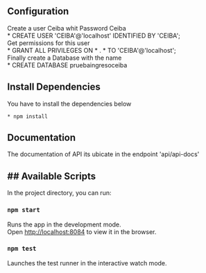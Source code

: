## Configuration
Create a user Ceiba whit Password Ceiba <br/>
    * CREATE USER 'CEIBA'@'localhost' IDENTIFIED BY 'CEIBA';<br/>
Get permissions for this user <br/>
    * GRANT ALL PRIVILEGES ON * . * TO 'CEIBA'@'localhost';<br/>
Finally create a Database with the name <br/> 
    * CREATE DATABASE pruebaingresoceiba <br/>

## Install Dependencies 

You have to install the dependencies below 
    
    * npm install

## Documentation

The documentation of API its ubicate in the endpoint 'api/api-docs'

## ## Available Scripts

In the project directory, you can run:

### `npm start`

Runs the app in the development mode.<br />
Open [http://localhost:8084](http://localhost:8084) to view it in the browser.

### `npm test`

Launches the test runner in the interactive watch mode.<br />

 
    